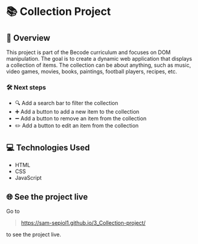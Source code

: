 # 📚 Collection Project

## 🌟 Overview
This project is part of the Becode curriculum and focuses on DOM manipulation. The goal is to create a dynamic web application that displays a collection of items. The collection can be about anything, such as music, video games, movies, books, paintings, football players, recipes, etc.

### 🛠️ Next steps
- 🔍 Add a search bar to filter the collection
- ➕ Add a button to add a new item to the collection
- ➖ Add a button to remove an item from the collection
- ✏️ Add a button to edit an item from the collection

## 💻 Technologies Used
- HTML
- CSS
- JavaScript

## 🌐 See the project live

Go to   
> https://sam-sepiol1.github.io/3_Collection-project/ 

to see the project live.

